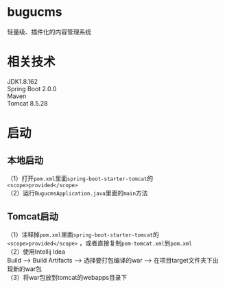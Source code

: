 # bugucms
轻量级、插件化的内容管理系统

# 相关技术
JDK1.8.162   
Spring Boot 2.0.0   
Maven   
Tomcat 8.5.28   

# 启动
## 本地启动   
（1）打开``pom.xml``里面```spring-boot-starter-tomcat```的```<scope>provided</scope>```   
（2）运行```BugucmsApplication.java```里面的```main```方法  

## Tomcat启动
（1）注释掉``pom.xml``里面```spring-boot-starter-tomcat```的```<scope>provided</scope>``` ，或者直接复制```pom-tomcat.xml```到```pom.xml```   
（2）使用Intellij Idea  
Build --> Build Artifacts --> 选择要打包编译的war --> 在项目target文件夹下出现新的war包   
（3）将war包放到tomcat的webapps目录下   